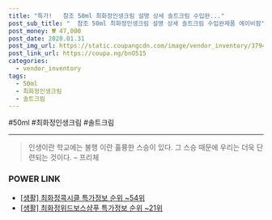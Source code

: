 ```yaml
--- 
title: "특가!   참조 50ml 최화정인생크림 설명 상세 솔트크림 수입완..." 
post_sub_title: "  참조 50ml 최화정인생크림 설명 상세 솔트크림 수입완제품 에이비팜" 
post_money: ₩ 47,000 
post_date: 2020.01.31 
post_img_url: https://static.coupangcdn.com/image/vendor_inventory/3794/c3bbf2217397f6089abebb6c60324d48079b369c7c88796e3fc5529c6d97.jpg 
post_link_url: https://coupa.ng/bnO515 
categories: 
  - vendor_inventory 
tags: 
  - 50ml 
  - 최화정인생크림 
  - 솔트크림 
--- 
```

  #50ml #최화정인생크림 #솔트크림 
<hr> 

> 인생이란 학교에는 불행 이란 훌륭한 스승이 있다. 그 스승 때문에 우리는 더욱 단련되는 것이다. – 프리체 


### POWER LINK

* <a href="https://blog.naver.com/sakai111/221782342976" target="_blank"> [생활] 최화정콕시클 특가정보 순위 ~54위</a>
* <a href="https://blog.naver.com/sakai111/221778372570" target="_blank"> [생활] 최화정위드보스샴푸 특가정보 순위 ~21위</a>

